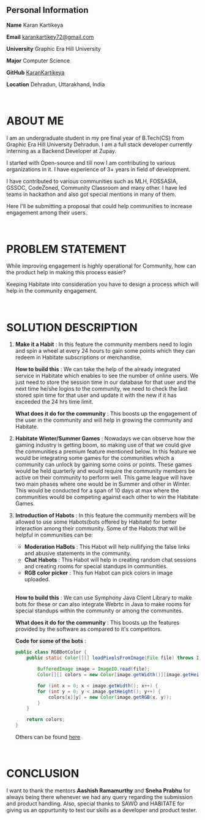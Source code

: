 # 

## Personal Information

**Name** Karan Kartikeya

**Email** karankartikey72@gmail.com

**University** Graphic Era Hill University

**Major** Computer Science

**GitHub** [<u>KaranKartikeya</u>](https://github.com/karankartikeya)

**Location** Dehradun, Uttarakhand, India


</br>

# ABOUT ME

I am an undergraduate student in my pre final year of B.Tech(CS) from Graphic Era Hill University Dehradun. I am a full stack developer currently interning as a Backend Developer at Zupay.

I started with Open-source and till now I am contributing to various organizations in it. I have experience of 3+ years in field of development. 

I have contributed to various communities such as MLH, FOSSASIA, GSSOC, CodeZoned, Community Classroom and many other. I have led teams in hackathon and also got special mentions in many of them. 

Here I'll be submitting a proposal that could help communities to increase engagement among their users.

</br>

# PROBLEM STATEMENT 

While improving engagement is highly operational for Community, how can the product help in making this process easier?

Keeping Habitate into consideration you have to design a process which will help in the community engagement.

</BR>

# SOLUTION DESCRIPTION

1. **Make it a Habit** : In this feature the community members need to login and spin a wheel at every 24 hours to gain some points which they can redeem in Habitate subscriptions or merchandise.

    **How to build this** : We can take the help of the already integrated service in Habitate which enables to see the number of online users. We just need to store the session time in our database for that user and the next time he/she logins to the community, we need to check the last stored spin time for that user and update it with the new if it has exceeded the 24 hrs time limit.

     **What does it do for the community** : This boosts up the engagement of the user in the community and will help in growing the community and Habitate.

2.  **Habitate Winter/Summer Games** :  Nowadays we can observe how the gaming industry is getting boom, so making use of that we could give the communities a premium feature mentioned below. 
        In this feature we would be integrating some games for the communities which a community can unlock by gaining some coins or points. These games would be held quarterly and would require the community members be active on their community to perform well.
        This game league will have two main phases where one would be in Summer and other in Winter. This would be conducted for a span of 10 days at max where the communities would be competing against each other to win the Habitate Games.

3. **Introduction of Habots** : In this feature the community members will be allowed to use some Habots(bots offered by Habitate) for better interaction among their community. Some of the Habots that will be helpful in communities can be:

    * **Moderation HaBots** : This Habot will help nullifying the false links and abusive statements in the community.
    * **Chat Habots** : This Habot will help in creating random chat sessions and creating rooms for special standups in communities.
    * **RGB color picker** : This fun Habot can pick colors in image uploaded.

    </br>

    **How to build this** : We can use Symphony Java Client Library to make bots for these or can also integrate Webrtc in Java to make rooms for special standups within the community or among the communites.

    **What does it do for the community** : This boosts up the features provided by the software as compared to it's competitors.

    **Code for some of the bots** : 

    ```java
    public class RGBBotColor {
        public static Color[][] loadPixelsFromImage(File file) throws IOException {

            BufferedImage image = ImageIO.read(file);
            Color[][] colors = new Color[image.getWidth()][image.getHeight()];

            for (int x = 0; x < image.getWidth(); x++) {
            for (int y = 0; y < image.getHeight(); y++) {
                colors[x][y] = new Color(image.getRGB(x, y));
            }
        }

        return colors;
    }
    ```
    Others can be found [here](https://github.com/karankartikeya/Habots.git)

  </br>

# CONCLUSION
I want to thank the mentors **Aashish Ramamurthy** and **Sneha Prabhu** for always being there whenever we had any query regarding the submission and product handling.
Also, special thanks to SAWO and HABITATE for giving us an oppurtunity to test our skills as a developer and product tester.


